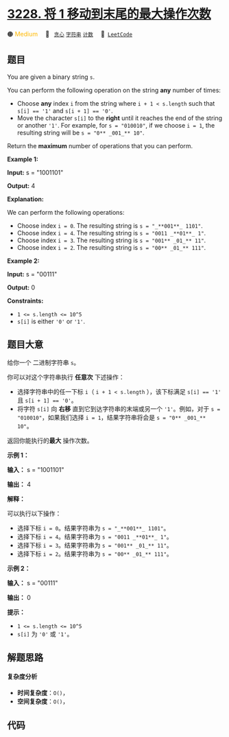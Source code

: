 # [3228. 将 1 移动到末尾的最大操作次数](https://leetcode.com/problems/maximum-number-of-operations-to-move-ones-to-the-end)

🟠 <font color=#ffb800>Medium</font>&emsp; 🔖&ensp; [`贪心`](/outline/tag/greedy.md) [`字符串`](/outline/tag/string.md) [`计数`](/outline/tag/counting.md)&emsp; 🔗&ensp;[`LeetCode`](https://leetcode.com/problems/maximum-number-of-operations-to-move-ones-to-the-end)

## 题目

You are given a binary string `s`.

You can perform the following operation on the string **any** number of times:

  * Choose **any** index `i` from the string where `i + 1 < s.length` such that `s[i] == '1'` and `s[i + 1] == '0'`.
  * Move the character `s[i]` to the **right** until it reaches the end of the string or another `'1'`. For example, for `s = "010010"`, if we choose `i = 1`, the resulting string will be `s = "0** _001_** 10"`.

Return the **maximum** number of operations that you can perform.



**Example 1:**

**Input:** s = "1001101"

**Output:** 4

**Explanation:**

We can perform the following operations:

  * Choose index `i = 0`. The resulting string is `s = "_**001**_ 1101"`.
  * Choose index `i = 4`. The resulting string is `s = "0011 _**01**_ 1"`.
  * Choose index `i = 3`. The resulting string is `s = "001** _01_** 11"`.
  * Choose index `i = 2`. The resulting string is `s = "00** _01_** 111"`.

**Example 2:**

**Input:** s = "00111"

**Output:** 0



**Constraints:**

  * `1 <= s.length <= 10^5`
  * `s[i]` is either `'0'` or `'1'`.


## 题目大意

给你一个 二进制字符串 `s`。

你可以对这个字符串执行 **任意次** 下述操作：

  * 选择字符串中的任一下标 `i`（ `i + 1 < s.length` ），该下标满足 `s[i] == '1'` 且 `s[i + 1] == '0'`。
  * 将字符 `s[i]` 向 **右移** 直到它到达字符串的末端或另一个 `'1'`。例如，对于 `s = "010010"`，如果我们选择 `i = 1`，结果字符串将会是 `s = "0** _001_** 10"`。

返回你能执行的**最大** 操作次数。



**示例 1：**

**输入：** s = "1001101"

**输出：** 4

**解释：**

可以执行以下操作：

  * 选择下标 `i = 0`。结果字符串为 `s = "_**001**_ 1101"`。
  * 选择下标 `i = 4`。结果字符串为 `s = "0011 _**01**_ 1"`。
  * 选择下标 `i = 3`。结果字符串为 `s = "001** _01_** 11"`。
  * 选择下标 `i = 2`。结果字符串为 `s = "00** _01_** 111"`。

**示例 2：**

**输入：** s = "00111"

**输出：** 0



**提示：**

  * `1 <= s.length <= 10^5`
  * `s[i]` 为 `'0'` 或 `'1'`。


## 解题思路

#### 复杂度分析

- **时间复杂度**：`O()`，
- **空间复杂度**：`O()`，

## 代码

```javascript

```